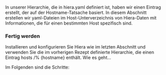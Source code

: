 In unserer Hierarchie, die in hiera.yaml definiert ist, haben wir einen Eintrag erstellt, der auf der Hostname-Tatsache basiert. In diesem Abschnitt erstellen wir yaml-Dateien im Host-Unterverzeichnis von Hiera-Daten mit Informationen, die für einen bestimmten Host spezifisch sind.

### Fertig werden

Installieren und konfigurieren Sie Hiera wie im letzten Abschnitt und verwenden Sie die im vorherigen Rezept definierte Hierarchie, die einen Eintrag hosts /% {hostname} enthält.
Wie es geht...

Im Folgenden sind die Schritte: